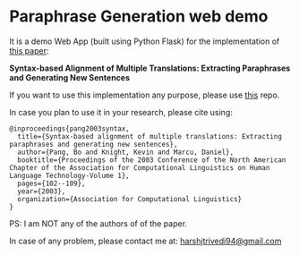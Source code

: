 # Paraphrase Generation web demo

It is a demo Web App (built using Python Flask) for the implementation of [this paper](http://www.isi.edu/natural-language/projects/rewrite/bopang.pdf):

**Syntax-based Alignment of Multiple Translations: Extracting Paraphrases
and Generating New Sentences**


If you want to use this implementation any purpose, please use [this](https://github.com/HarshTrivedi/paraphrase-generation) repo.

In case you plan to use it in your research, please cite using:

```
@inproceedings{pang2003syntax,
  title={Syntax-based alignment of multiple translations: Extracting paraphrases and generating new sentences},
  author={Pang, Bo and Knight, Kevin and Marcu, Daniel},
  booktitle={Proceedings of the 2003 Conference of the North American Chapter of the Association for Computational Linguistics on Human Language Technology-Volume 1},
  pages={102--109},
  year={2003},
  organization={Association for Computational Linguistics}
}
```


PS: I am NOT any of the authors of of the paper. 

In case of any problem, please contact me at: harshjtrivedi94@gmail.com
